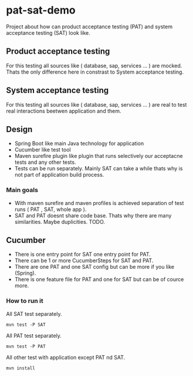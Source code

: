 # pat-sat-demo
Project about how can product acceptance testing (PAT) and system acceptance testing (SAT) look like.


## Product acceptance testing

For this testing all sources like ( database, sap, services ... ) are mocked. Thats the only difference here in constrast to System acceptance testing.

## System acceptance testing

For this testing all sources like ( database, sap, services ... ) are real to test real interactions beetwen application and them.

## Design

- Spring Boot like main Java technology for application
- Cucumber like test tool
- Maven surefire plugin like plugin that runs selectively our acceptacne tests and any other tests.
- Tests can be run separately. Mainly SAT can take a while thats why is not part of application build process.


### Main goals

- With maven surefire and maven profiles is achieved separation of test runs ( PAT , SAT, whole app ).
- SAT and PAT doesnt share code base. Thats why there are many similarities. Maybe duplicities. TODO.

## Cucumber

- There is one entry point for SAT one entry point for PAT.
- There can be 1 or more CucumberSteps for SAT and PAT.
- There are one PAT and one SAT config but can be more if you like (Spring).
- There is one feature file for PAT and one for SAT but can be of cource more.



### How to run it

All SAT test separately.
```
mvn test -P SAT
```

All PAT test separately.
```
mvn test -P PAT
```

All other test with application except PAT nd SAT.
```
mvn install
```
